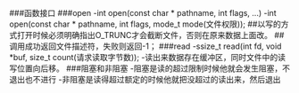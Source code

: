 ###函数接口
	###open
		-int open(const char * pathname, int flags, ...)
		-int open(const char * pathname, int flags, mode_t mode(文件权限));
		##以写的方式打开时候必须明确指出O_TRUNC才会截断文件，否则在原来数据上面改。
		##调用成功返回文件描述符，失败则返回-1；
	###read
		-ssize_t read(int fd, void *buf, size_t count(请求读取字节数));
		-读出来数据存在缓冲区，同时文件中的读写位置向后移。
	###阻塞和非阻塞
		-阻塞是读的超过限制时候他就会发生阻塞，不退出也不进行
		-非阻塞是读得超过额定的时候他就把没超过的读出来，然后退出
		
